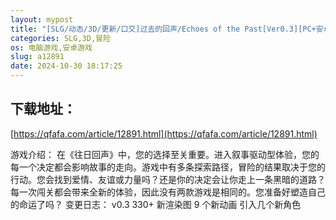 ```yaml
---
layout: mypost
title: "[SLG/动态/3D/更新/口交]过去的回声/Echoes of the Past[Ver0.3][PC+安卓/2.40G]"
categories: SLG,3D,冒险
os: 电脑游戏,安卓游戏
slug: a12891
date: 2024-10-30 18:17:25
---
```


## 下载地址：

[https://qfafa.com/article/12891.html](https://qfafa.com/article/12891.html)

游戏介绍：
在《往日回声》中，您的选择至关重要。进入叙事驱动型体验，您的每一个决定都会影响故事的走向。游戏中有多条探索路径，冒险的结果取决于您的行动。您会找到爱情、友谊或力量吗？还是你的决定会让你走上一条黑暗的道路？每一次闯关都会带来全新的体验，因此没有两款游戏是相同的。您准备好塑造自己的命运了吗？
变更日志：
v0.3
330+ 新渲染图
9 个新动画
引入几个新角色